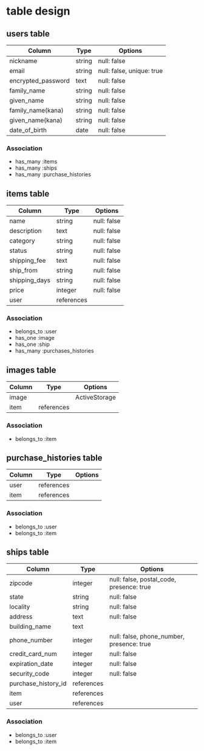 # table design

## users table

| Column             | Type    | Options                   |
| ------------------ | ------- | ------------------------- |
| nickname           | string  | null: false               |
| email              | string  | null: false, unique: true |
| encrypted_password | text    | null: false               |
| family_name        | string  | null: false               |
| given_name         | string  | null: false               |
| family_name(kana)  | string  | null: false               |
| given_name(kana)   | string  | null: false               |
| date_of_birth      | date    | null: false               |

### Association

- has_many :items
- has_many :ships
- has_many :purchase_histories


## items table

| Column        | Type        | Options       |
| ------------- | ----------- | ------------- |
| name          | string      | null: false   |
| description   | text        | null: false   |
| category      | string      | null: false   |
| status        | string      | null: false   |
| shipping_fee  | text        | null: false   |
| ship_from     | string      | null: false   |
| shipping_days | string      | null: false   |
| price         | integer     | null: false   |
| user          | references  |               |

### Association

- belongs_to :user
- has_one :image
- has_one :ship
- has_many :purchases_histories


## images table

| Column      | Type        | Options       |
| ---------   | ----------- | ------------- |
| image       |             | ActiveStorage |
| item        | references  |               |

### Association

- belongs_to :item


## purchase_histories table

| Column      | Type        | Options       |
| ----------- | ----------- | ------------- |
| user        | references  |               |
| item        | references  |               |

### Association

- belongs_to :user
- belongs_to :item


## ships table

| Column              | Type        | Options                                   |
| ------------------- | ----------- | ----------------------------------------- |
| zipcode             | integer     | null: false, postal_code, presence: true  |
| state               | string      | null: false                               |
| locality            | string      | null: false                               |
| address             | text        | null: false                               |
| building_name       | text        |                                           |
| phone_number        | integer     | null: false, phone_number, presence: true |
| credit_card_num     | integer     | null: false                               |
| expiration_date     | integer     | null: false                               |
| security_code       | integer     | null: false                               |
| purchase_history_id | references  |                                           |
| item                | references  |                                           |
| user                | references  |                                           |

### Association

- belongs_to :user
- belongs_to :item




